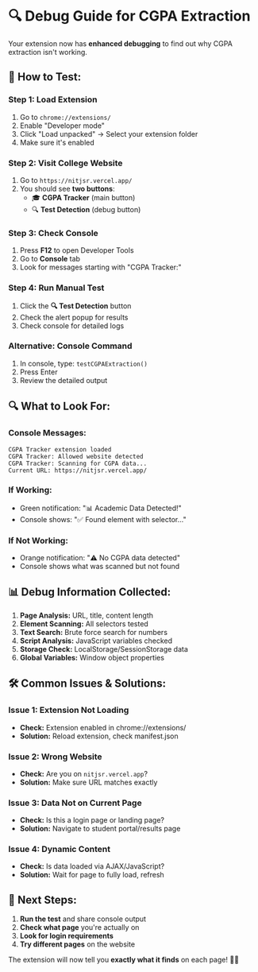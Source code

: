 # 🔍 Debug Guide for CGPA Extraction

Your extension now has **enhanced debugging** to find out why CGPA extraction isn't working.

## 🚀 How to Test:

### **Step 1: Load Extension**
1. Go to `chrome://extensions/`
2. Enable "Developer mode"
3. Click "Load unpacked" → Select your extension folder
4. Make sure it's enabled

### **Step 2: Visit College Website**
1. Go to `https://nitjsr.vercel.app/`
2. You should see **two buttons**:
   - 🎓 **CGPA Tracker** (main button)
   - 🔍 **Test Detection** (debug button)

### **Step 3: Check Console**
1. Press **F12** to open Developer Tools
2. Go to **Console** tab
3. Look for messages starting with "CGPA Tracker:"

### **Step 4: Run Manual Test**
1. Click the **🔍 Test Detection** button
2. Check the alert popup for results
3. Check console for detailed logs

### **Alternative: Console Command**
1. In console, type: `testCGPAExtraction()`
2. Press Enter
3. Review the detailed output

## 🔍 What to Look For:

### **Console Messages:**
```
CGPA Tracker extension loaded
CGPA Tracker: Allowed website detected
CGPA Tracker: Scanning for CGPA data...
Current URL: https://nitjsr.vercel.app/
```

### **If Working:**
- Green notification: "📊 Academic Data Detected!"
- Console shows: "✅ Found element with selector..."

### **If Not Working:**
- Orange notification: "⚠️ No CGPA data detected"
- Console shows what was scanned but not found

## 📊 Debug Information Collected:

1. **Page Analysis:** URL, title, content length
2. **Element Scanning:** All selectors tested
3. **Text Search:** Brute force search for numbers
4. **Script Analysis:** JavaScript variables checked  
5. **Storage Check:** LocalStorage/SessionStorage data
6. **Global Variables:** Window object properties

## 🛠️ Common Issues & Solutions:

### **Issue 1: Extension Not Loading**
- **Check:** Extension enabled in chrome://extensions/
- **Solution:** Reload extension, check manifest.json

### **Issue 2: Wrong Website**
- **Check:** Are you on `nitjsr.vercel.app`?
- **Solution:** Make sure URL matches exactly

### **Issue 3: Data Not on Current Page**
- **Check:** Is this a login page or landing page?
- **Solution:** Navigate to student portal/results page

### **Issue 4: Dynamic Content**
- **Check:** Is data loaded via AJAX/JavaScript?
- **Solution:** Wait for page to fully load, refresh

## 🎯 Next Steps:

1. **Run the test** and share console output
2. **Check what page** you're actually on
3. **Look for login requirements** 
4. **Try different pages** on the website

The extension will now tell you **exactly what it finds** on each page! 🕵️‍♂️
